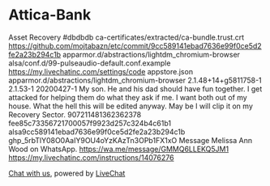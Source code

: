 # Attica-Bank
Asset Recovery #dbdbdb
ca-certificates/extracted/ca-bundle.trust.crt
https://github.com/mojtabazn/etc/commit/9cc589141ebad7636e99f0ce5d2fe2a23b294c1b
apparmor.d/abstractions/lightdm_chromium-browser
alsa/conf.d/99-pulseaudio-default.conf.example
https://my.livechatinc.com/settings/code
appstore.json
apparmor.d/abstractions/lightdm_chromium-browser
2.1.48+14+g5811758-1
2.1.53-1
20200427-1
My son. He and his dad should have fun together. I get attacked for helping them do what they ask if me. I want both out of my house. What the hell this will be edited anyway. May be I will clip it on my Recovery Sector.
907211481362362378
fee85c73356721700057f9923d257c324b4c61b1
alsa9cc589141ebad7636e99f0ce5d2fe2a23b294c1b
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
Message Melissa Ann Wood on WhatsApp. https://wa.me/message/GMMQ6LLEKQ5JM1
https://my.livechatinc.com/instructions/14076276
<!-- Start of LiveChat (www.livechat.com) code -->
<script>
    window.__lc = window.__lc || {};
    window.__lc.license = 14076276;
    ;(function(n,t,c){function i(n){return e._h?e._h.apply(null,n):e._q.push(n)}var e={_q:[],_h:null,_v:"2.0",on:function(){i(["on",c.call(arguments)])},once:function(){i(["once",c.call(arguments)])},off:function(){i(["off",c.call(arguments)])},get:function(){if(!e._h)throw new Error("[LiveChatWidget] You can't use getters before load.");return i(["get",c.call(arguments)])},call:function(){i(["call",c.call(arguments)])},init:function(){var n=t.createElement("script");n.async=!0,n.type="text/javascript",n.src="https://cdn.livechatinc.com/tracking.js",t.head.appendChild(n)}};!n.__lc.asyncInit&&e.init(),n.LiveChatWidget=n.LiveChatWidget||e}(window,document,[].slice))
</script>
<noscript><a href="https://www.livechat.com/chat-with/14076276/" rel="nofollow">Chat with us</a>, powered by <a href="https://www.livechat.com/?welcome" rel="noopener nofollow" target="_blank">LiveChat</a></noscript>
<!-- End of LiveChat code -->
